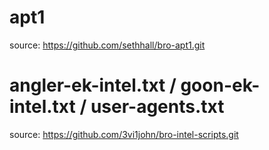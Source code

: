 apt1
=
source: https://github.com/sethhall/bro-apt1.git

angler-ek-intel.txt / goon-ek-intel.txt / user-agents.txt
=
source: https://github.com/3vi1john/bro-intel-scripts.git